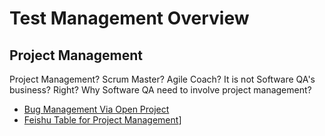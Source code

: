 #  Test Management Overview

## Project Management

Project Management? Scrum Master? Agile Coach? It is not Software QA's business? Right?
Why Software QA need to involve project management?



- [Bug Management Via Open Project](../project-management/openproject/openproject.mdx)
- [Feishu Table for Project Management](../project-management/feishu/feishu-table.mdx)] 



